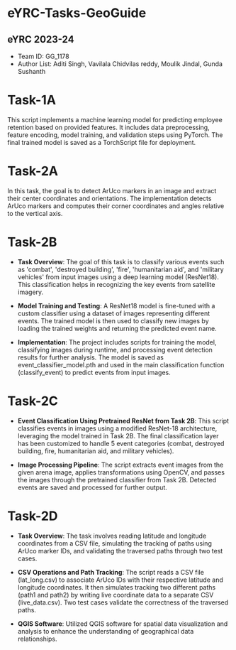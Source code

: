 # eYRC-Tasks-GeoGuide
## eYRC 2023-24

- Team ID: GG_1178
- Author List: Aditi Singh, Vavilala Chidvilas reddy, Moulik Jindal, Gunda Sushanth 

# Task-1A

This script implements a machine learning model for predicting employee retention based on provided features. It includes data preprocessing, feature encoding, model training, and validation steps using PyTorch. The final trained model is saved as a TorchScript file for deployment.

# Task-2A

In this task, the goal is to detect ArUco markers in an image and extract their center coordinates and orientations. The implementation detects ArUco markers and computes their corner coordinates and angles relative to the vertical axis.

# Task-2B

- **Task Overview**: The goal of this task is to classify various events such as 'combat', 'destroyed building', 'fire', 'humanitarian aid', and 'military vehicles' from input images using a deep learning model (ResNet18). This classification helps in recognizing the key events from satellite imagery.

- **Model Training and Testing**: A ResNet18 model is fine-tuned with a custom classifier using a dataset of images representing different events. The trained model is then used to classify new images by loading the trained weights and returning the predicted event name.

- **Implementation**: The project includes scripts for training the model, classifying images during runtime, and processing event detection results for further analysis. The model is saved as event_classifier_model.pth and used in the main classification function (classify_event) to predict events from input images.

# Task-2C

- **Event Classification Using Pretrained ResNet from Task 2B**: This script classifies events in images using a modified ResNet-18 architecture, leveraging the model trained in Task 2B. The final classification layer has been customized to handle 5 event categories (combat, destroyed building, fire, humanitarian aid, and military vehicles).

- **Image Processing Pipeline**: The script extracts event images from the given arena image, applies transformations using OpenCV, and passes the images through the pretrained classifier from Task 2B. Detected events are saved and processed for further output.

# Task-2D

- **Task Overview**: The task involves reading latitude and longitude coordinates from a CSV file, simulating the tracking of paths using ArUco marker IDs, and validating the traversed paths through two test cases.

- **CSV Operations and Path Tracking**: The script reads a CSV file (lat_long.csv) to associate ArUco IDs with their respective latitude and longitude coordinates. It then simulates tracking two different paths (path1 and path2) by writing live coordinate data to a separate CSV (live_data.csv). Two test cases validate the correctness of the traversed paths.

- **QGIS Software**: Utilized QGIS software for spatial data visualization and analysis to enhance the understanding of geographical data relationships.
